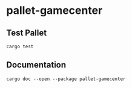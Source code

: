 # pallet-gamecenter

## Test Pallet

```
cargo test
```

## Documentation

```
cargo doc --open --package pallet-gamecenter
```